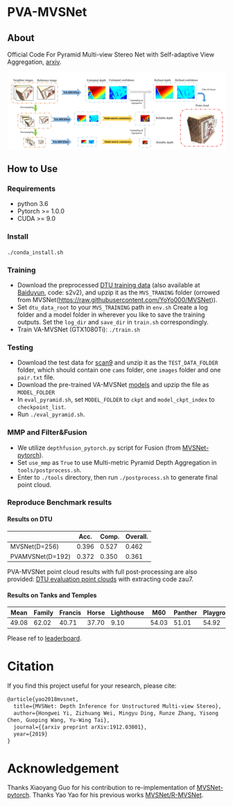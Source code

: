 # PVA-MVSNet

## About
Official Code For Pyramid Multi-view Stereo Net with Self-adaptive View Aggregation, [arxiv](https://arxiv.org/pdf/1912.03001.pdf). 

<img src="doc/architecture.png" width="600"> 

## How to Use

### Requirements

* python 3.6
* Pytorch >= 1.0.0
* CUDA >= 9.0

### Install
``./conda_install.sh``

### Training

* Download the preprocessed [DTU training data](https://drive.google.com/file/d/1eDjh-_bxKKnEuz5h-HXS7EDJn59clx6V/view) (also available at [Baiduyun](https://pan.baidu.com/s/1Wb9E6BWCJu4wZfwxm_t4TQ#list/path=%2F), code: s2v2), and upzip it as the ``MVS_TRANING`` folder (orrowed from MVSNet(https://raw.githubusercontent.com/YoYo000/MVSNet)).
* Set ``dtu_data_root`` to your ``MVS_TRAINING`` path in ``env.sh``
Create a log folder and a model folder in wherever you like to save the training outputs. Set the ``log_dir`` and ``save_dir`` in ``train.sh`` correspondingly.
* Train VA-MVSNet (GTX1080Ti):
``./train.sh``

### Testing

* Download the test data for [scan9](https://drive.google.com/file/d/17ZoojQSubtzQhLCWXjxDLznF2vbKz81E/view?usp=sharing) and unzip it as the ``TEST_DATA_FOLDER`` folder, which should contain one ``cams`` folder, one ``images`` folder and one ``pair.txt`` file.
* Download the pre-trained VA-MVSNet [models](https://drive.google.com/file/d/1sp8A9DGEj7wrKCophIEWE-M6H8qVwTmt/view) and upzip the file as ``MODEL_FOLDER``
* In ``eval_pyramid.sh``, set ``MODEL_FOLDER`` to ``ckpt`` and ``model_ckpt_index`` to ``checkpoint_list``.
* Run ``./eval_pyramid.sh``.

### MMP and Filter&Fusion
* We utilize ``depthfusion_pytorch.py`` script for Fusion (from [MVSNet-pytorch](https://github.com/xy-guo/MVSNet_pytorch)).
* Set ``use_mmp`` as ``True`` to use Multi-metric Pyramid Depth Aggregation in ``tools/postprocess.sh``.
* Enter to ``./tools`` directory, then run ``./postprocess.sh`` to generate final point cloud.


### Reproduce Benchmark results

#### Results on DTU
|                       | Acc.   | Comp.  | Overall. |
|-----------------------|--------|--------|----------|
| MVSNet(D=256)         | 0.396  | 0.527  | 0.462    |
| PVAMVSNet(D=192)      | 0.372  | 0.350  | 0.361    |

PVA-MVSNet point cloud results with full post-processing are also provided: [DTU evaluation point clouds](https://pan.baidu.com/s/1R3loCM8pcNEWMfB14BUyNg) with extracting code zau7.

#### Results on Tanks and Temples
| Mean   | Family | Francis | Horse  | Lighthouse | M60    | Panther | Playground | Train |
|--------|--------|---------|--------|------------|--------|---------|------------|-------|
| 49.08  |	62.02 |	 40.71	|  37.70 |    9.10    | 54.03  |  51.01	 |   54.92    |	43.14 |

Please ref to [leaderboard](https://www.tanksandtemples.org/details/691/).

# Citation

If you find this project useful for your research, please cite:
```
@article{yao2018mvsnet,
  title={MVSNet: Depth Inference for Unstructured Multi-view Stereo},
  author={Hongwei Yi, Zizhuang Wei, Mingyu Ding, Runze Zhang, Yisong Chen, Guoping Wang, Yu-Wing Tai},
  journal={{arxiv preprint arXiv:1912.03001},
  year={2019}
}
```

# Acknowledgement
Thanks Xiaoyang Guo for his contribution to re-implementation of [MVSNet-pytorch](https://github.com/xy-guo/MVSNet_pytorch). Thanks Yao Yao for his previous works [MVSNet/R-MVSNet](https://github.com/YoYo000/MVSNet). 



